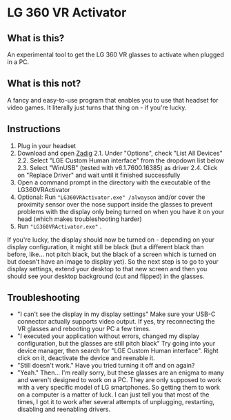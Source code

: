 # LG 360 VR Activator

## What is this?

An experimental tool to get the LG 360 VR glasses to activate when plugged in a PC.

## What is this not?

A fancy and easy-to-use program that enables you to use that headset for video games. It literally just turns that thing on - if you're lucky.

## Instructions

1. Plug in your headset
2. Download and open [Zadig](https://zadig.akeo.ie/) 
   2.1. Under "Options", check "List All Devices"
   2.2. Select "LGE Custom Human interface" from the dropdown list below
   2.3. Select "WinUSB" (tested with v6.1.7600.16385) as driver
   2.4. Click on "Replace Driver" and wait until it finished successfully
3. Open a command prompt in the directory with the executable of the LG360VRActivator
4. Optional: Run ```"LG360VRActivator.exe" /alwayson``` and/or cover the proximity sensor over the nose support inside the glasses to prevent problems with the display only being turned on when you have it on your head (which makes troubleshooting harder)
5. Run ```"LG360VRActivator.exe"``` .

If you're lucky, the display should now be turned on - depending on your display configuration, it might still be black (but a different black than before, like... not pitch black, but the black of a screen which is turned on but doesn't have an image to display yet). So the next step is to go to your display settings, extend your desktop to that new screen and then you should see your desktop background (cut and flipped) in the glasses.

## Troubleshooting

- "I can't see the display in my display settings"
  Make sure your USB-C connector actually supports video output. If yes, try reconnecting the VR glasses and rebooting your PC a few times.
- "I executed your application without errors, changed my display configuration, but the glasses are still pitch black"
  Try going into your device manager, then search for "LGE Custom Human interface". Right click on it, deactivate the device and reenable it.
- "Still doesn't work."
  Have you tried turning it off and on again?
- "Yeah."
  Then... I'm really sorry, but these glasses are an enigma to many and weren't designed to work on a PC. They are only supposed to work with a very specific model of LG smartphones. So getting them to work on a computer is a matter of luck. I can just tell you that most of the times, I got it to work after several attempts of unplugging, restarting, disabling and reenabling drivers.